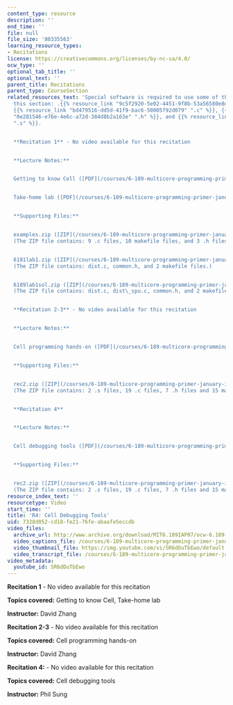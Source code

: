 ```yaml
---
content_type: resource
description: ''
end_time: ''
file: null
file_size: '80335563'
learning_resource_types:
- Recitations
license: https://creativecommons.org/licenses/by-nc-sa/4.0/
ocw_type: ''
optional_tab_title: ''
optional_text: ''
parent_title: Recitations
parent_type: CourseSection
related_resources_text: 'Special software is required to use some of the files in
  this section: .{{% resource_link "9c5f2920-5e02-4451-9f8b-53a56580e8d0" "zip" %}},
  {{% resource_link "bd479516-dd5d-41f9-bac6-50005f92d079" ".c" %}}, {{% resource_link
  "0e281546-e76e-4e6c-a72d-384d8b2a163e" ".h" %}}, and {{% resource_link "03b4a8fc-ffde-4831-9ad1-4fa78be1dfc9"
  ".s" %}}.


  **Recitation 1** - No video available for this recitation


  **Lecture Notes:**


  Getting to know Cell ([PDF](/courses/6-189-multicore-programming-primer-january-iap-2007/resources/recitatn1))


  Take-home lab ([PDF](/courses/6-189-multicore-programming-primer-january-iap-2007/resources/lab1))


  **Supporting Files:**


  examples.zip ([ZIP](/courses/6-189-multicore-programming-primer-january-iap-2007/resources/examples))
  (The ZIP file contains: 9 .c files, 10 makefile files, and 3 .h files.)


  6181lab1.zip ([ZIP](/courses/6-189-multicore-programming-primer-january-iap-2007/resources/6189lab1))
  (The ZIP file contains: dist.c, common.h, and 2 makefile files.)


  6189lab1sol.zip ([ZIP](/courses/6-189-multicore-programming-primer-january-iap-2007/resources/6189lab1sol))
  (The ZIP file contains: dist.c, dist\_spu.c, common.h, and 2 makefile files.)


  **Recitation 2-3** - No video available for this recitation


  **Lecture Notes:**


  Cell programming hands-on ([PDF](/courses/6-189-multicore-programming-primer-january-iap-2007/resources/6189recitatn2))


  **Supporting Files:**


  rec2.zip ([ZIP](/courses/6-189-multicore-programming-primer-january-iap-2007/resources/rec2))
  (The ZIP file contains: 2 .s files, 19 .c files, 7 .h files and 15 makefile files.)


  **Recitation 4**


  **Lecture Notes:**


  Cell debugging tools ([PDF](/courses/6-189-multicore-programming-primer-january-iap-2007/resources/6189_recitatn4))


  **Supporting Files:**


  rec2.zip ([ZIP](/courses/6-189-multicore-programming-primer-january-iap-2007/resources/rec2))
  (The ZIP file contains: 2 .s files, 19 .c files, 7 .h files and 15 makefile files.)'
resource_index_text: ''
resourcetype: Video
start_time: ''
title: 'R4: Cell Debugging Tools'
uid: 7328d052-cd18-fe21-76fe-abaafe5eccdb
video_files:
  archive_url: http://www.archive.org/download/MIT6.189IAP07/ocw-6.189-iap07-rec04_300k.mp4
  video_captions_file: /courses/6-189-multicore-programming-primer-january-iap-2007/7b9fc498a14658cb9fdb0f0fc11eb25f_SR6dDuTbEwo.vtt
  video_thumbnail_file: https://img.youtube.com/vi/SR6dDuTbEwo/default.jpg
  video_transcript_file: /courses/6-189-multicore-programming-primer-january-iap-2007/683ad514ac5dcc642e8ae5318a8a366f_SR6dDuTbEwo.pdf
video_metadata:
  youtube_id: SR6dDuTbEwo
---
```

**Recitation 1** - No video available for this recitation

**Topics covered:** Getting to know Cell, Take-home lab

**Instructor:** David Zhang

**Recitation 2-3** - No video available for this recitation

**Topics covered:** Cell programming hands-on

**Instructor:** David Zhang

**Recitation 4:** - No video available for this recitation

**Topics covered:** Cell debugging tools

**Instructor:** Phil Sung